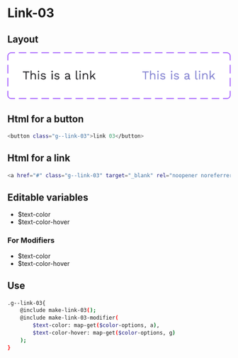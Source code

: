 # Link-03

## Layout

![alt text][link-03]

[link-03]: /src/img/global-components/link/link-03.png

## Html for a button

```sh
<button class="g--link-03">link 03</button>
```

## Html for a link

```sh
<a href="#" class="g--link-03" target="_blank" rel="noopener noreferrer">link 03 link</a>
```

## Editable variables

- $text-color
- $text-color-hover

### For Modifiers

- $text-color
- $text-color-hover

## Use

```sh
.g--link-03{
    @include make-link-03();
    @include make-link-03-modifier(
        $text-color: map-get($color-options, a),
        $text-color-hover: map-get($color-options, g)
    );
}
```
